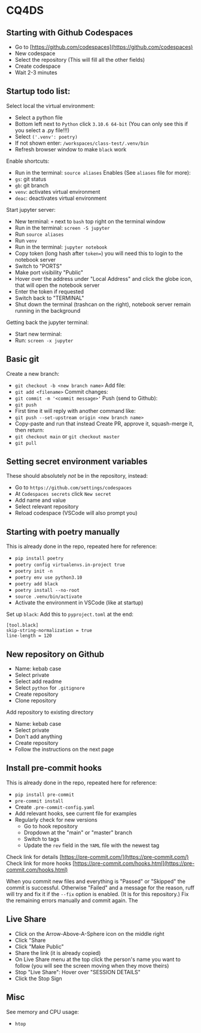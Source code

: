 # CQ4DS 

## Starting with Github Codespaces

- Go to [https://github.com/codespaces](https://github.com/codespaces)
- New codespace
- Select the repository (This will fill all the other fields)
- Create codespace
- Wait 2-3 minutes

## Startup todo list:

Select local the virtual environment:
- Select a python file
- Bottom left next to `Python` click `3.10.6 64-bit` (You can only see this if you select a .py file!!!)
- Select `('.venv': poetry)`
- If not shown enter: `/workspaces/class-test/.venv/bin`
- Refresh browser window to make `black` work

Enable shortcuts:
- Run in the terminal: `source aliases`
Enables (See `aliases` file for more):
- `gs`: git status
- `gb`: git branch
- `venv`: activates virtual environment
- `deac`: deactivates virtual environment

Start jupyter server:
- New terminal: `+` next to `bash` top right on the terminal window
- Run in the terminal: `screen -S jupyter`
- Run `source aliases`
- Run `venv`
- Run in the terminal: `jupyter notebook`
- Copy token (long hash after `token=`) you will need this to login to the notebook server
- Switch to "PORTS"
- Make port visibility "Public"
- Hover over the address under "Local Address" and click the globe icon, that will open the notebook server
- Enter the token if requested
- Switch back to "TERMINAL"
- Shut down the terminal (trashcan on the right), notebook server remain running in the background

Getting back the jupyter terminal:
- Start new terminal:
- Run: `screen -x jupyter`

## Basic git

Create a new branch:
- `git checkout -b <new branch name>`
Add file:
- `git add <filename>`
Commit changes:
- `git commit -m '<commit message>'`
Push (send to Github):
- `git push`
- First time it will reply with another command like:
- `git push --set-upstream origin <new branch name>`
- Copy-paste and run that instead
Create PR, approve it, squash-merge it, then return:
- `git checkout main` or `git checkout master`
- `git pull`

## Setting secret environment variables

These should absolutely _not_ be in the repository, instead:
- Go to `https://github.com/settings/codespaces`
- At `Codespaces secrets` click `New secret`
- Add name and value
- Select relevant repository
- Reload codespace (VSCode will also prompt you)

## Starting with poetry manually

This is already done in the repo, repeated here for reference:
- `pip install poetry`
- `poetry config virtualenvs.in-project true`
- `poetry init -n`
- `poetry env use python3.10`
- `poetry add black`
- `poetry install --no-root`
- `source .venv/bin/activate`
- Activate the environment in VSCode (like at startup)

Set up `black`:
Add this to `pyproject.toml` at the end:
```
[tool.black]
skip-string-normalization = true
line-length = 120
```

## New repository on Github

- Name: kebab case
- Select private
- Select add readme
- Select `python` for `.gitignore`
- Create repository
- Clone repository

Add repository to existing directory
- Name: kebab case
- Select private
- Don't add anything
- Create repository
- Follow the instructions on the next page

## Install pre-commit hooks

This is already done in the repo, repeated here for reference:
- `pip install pre-commit`
- `pre-commit install`
- Create `.pre-commit-config.yaml`
- Add relevant hooks, see current file for examples
- Regularly check for new versions
    - Go to hook repository
    - Dropdown at the "main" or "master" branch
    - Switch to tags
    - Update the `rev` field in the `YAML` file with the newest tag

Check link for details [https://pre-commit.com/](https://pre-commit.com/)
Check link for more hooks [https://pre-commit.com/hooks.html](https://pre-commit.com/hooks.html)

When you commit new files and everything is "Passed" or "Skipped" the commit is successful.
Otherwise "Failed" and a message for the reason, ruff will try and fix it if the `--fix` option is enabled. (It is for this repository.) Fix the remaining errors manually and commit again. The

## Live Share

- Click on the Arrow-Above-A-Sphere icon on the middle right
- Click "Share
- Click "Make Public"
- Share the link (it is already copied)
- On Live Share menu at the top click the person's name you want to follow (you will see the screen moving when they move theirs)
- Stop "Live Share": Hover over "SESSION DETAILS"
- Click the Stop Sign

## Misc

See memory and CPU usage:
- `htop`
